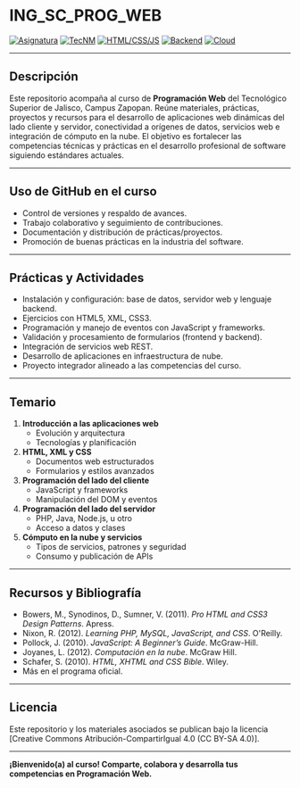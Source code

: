 
# ING_SC_PROG_WEB

[![Asignatura](https://img.shields.io/badge/Asignatura-Programación%20Web-brightgreen)]()
[![TecNM](https://img.shields.io/badge/TecNM-Zapopan-blue)]()
[![HTML/CSS/JS](https://img.shields.io/badge/Front--end-HTML%20%7C%20CSS%20%7C%20JS-orange)]()
[![Backend](https://img.shields.io/badge/Back--end-PHP%20%7C%20Java%20%7C%20Node.js-blueviolet)]()
[![Cloud](https://img.shields.io/badge/Cloud-Servicios%20y%20API%20REST-lightgrey)]()

---

## Descripción

Este repositorio acompaña al curso de **Programación Web** del Tecnológico Superior de Jalisco, Campus Zapopan. Reúne materiales, prácticas, proyectos y recursos para el desarrollo de aplicaciones web dinámicas del lado cliente y servidor, conectividad a orígenes de datos, servicios web e integración de cómputo en la nube. El objetivo es fortalecer las competencias técnicas y prácticas en el desarrollo profesional de software siguiendo estándares actuales.

---

## Uso de GitHub en el curso

- Control de versiones y respaldo de avances.
- Trabajo colaborativo y seguimiento de contribuciones.
- Documentación y distribución de prácticas/proyectos.
- Promoción de buenas prácticas en la industria del software.

---

## Prácticas y Actividades

- Instalación y configuración: base de datos, servidor web y lenguaje backend.
- Ejercicios con HTML5, XML, CSS3.
- Programación y manejo de eventos con JavaScript y frameworks.
- Validación y procesamiento de formularios (frontend y backend).
- Integración de servicios web REST.
- Desarrollo de aplicaciones en infraestructura de nube.
- Proyecto integrador alineado a las competencias del curso.

---

## Temario

1. **Introducción a las aplicaciones web**
   - Evolución y arquitectura
   - Tecnologías y planificación
2. **HTML, XML y CSS**
   - Documentos web estructurados
   - Formularios y estilos avanzados
3. **Programación del lado del cliente**
   - JavaScript y frameworks
   - Manipulación del DOM y eventos
4. **Programación del lado del servidor**
   - PHP, Java, Node.js, u otro
   - Acceso a datos y clases
5. **Cómputo en la nube y servicios**
   - Tipos de servicios, patrones y seguridad
   - Consumo y publicación de APIs

---

## Recursos y Bibliografía

- Bowers, M., Synodinos, D., Sumner, V. (2011). *Pro HTML and CSS3 Design Patterns*. Apress.
- Nixon, R. (2012). *Learning PHP, MySQL, JavaScript, and CSS*. O'Reilly.
- Pollock, J. (2010). *JavaScript: A Beginner’s Guide*. McGraw-Hill.
- Joyanes, L. (2012). *Computación en la nube*. McGraw Hill.
- Schafer, S. (2010). *HTML, XHTML and CSS Bible*. Wiley.
- Más en el programa oficial.

---

## Licencia

Este repositorio y los materiales asociados se publican bajo la licencia [Creative Commons Atribución-CompartirIgual 4.0 (CC BY-SA 4.0)].

---

**¡Bienvenido(a) al curso! Comparte, colabora y desarrolla tus competencias en Programación Web.**


